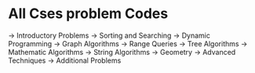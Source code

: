 # All Cses problem Codes

-> Introductory Problems
-> Sorting and Searching
-> Dynamic Programming
-> Graph Algorithms
-> Range Queries
-> Tree Algorithms
-> Mathematic Algorithms
-> String Algorithms
-> Geometry
-> Advanced Techniques
-> Additional Problems